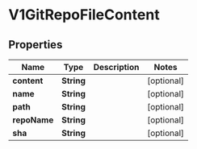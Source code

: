 # V1GitRepoFileContent

## Properties
Name | Type | Description | Notes
------------ | ------------- | ------------- | -------------
**content** | **String** |  |  [optional]
**name** | **String** |  |  [optional]
**path** | **String** |  |  [optional]
**repoName** | **String** |  |  [optional]
**sha** | **String** |  |  [optional]
